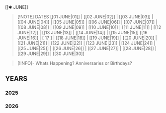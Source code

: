  [[✱ JUNE]]

> [!NOTE] DATES
> [[01 JUNE|01]] | [[02 JUNE|02]] | [[03 JUNE|03]] | [[04 JUNE|04]] | [[05 JUNE|05]] | [[06 JUNE|06]] | [[07 JUNE|07]] | [[08 JUNE|08]] | [[09 JUNE|09]] | [[10 JUNE|10]] | [[11 JUNE|11]] | [[12 JUNE|12]] | [[13 JUNE|13]] | [[14 JUNE|14]] | [[15 JUNE|15]]
> [[16 JUNE|16]] | [ 17 ] | [[18 JUNE|18]] | [[19 JUNE|19]] | [[20 JUNE|20]] | [[21 JUNE|21]] | [[22 JUNE|22]] | [[23 JUNE|23]] | [[24 JUNE|24]] | [[25 JUNE|25]] | [[26 JUNE|26]] | [[27 JUNE|27]] | [[28 JUNE|28]] | [[29 JUNE|29]] | [[30 JUNE|30]] 

> [!INFO]- Whats Happening?
> Anniversaries or Birthdays? 
## YEARS
### 2025

### 2026